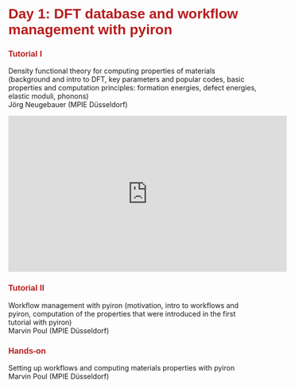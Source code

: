 # <font style="color:#B71C1C" face="Helvetica" > Day 1: DFT database and workflow management with pyiron </font>

### <font style="color:#B71C1C" face="Helvetica" > Tutorial I </font>
Density functional theory for computing properties of materials (background and intro to DFT, key parameters and popular codes, basic properties and computation principles: formation energies, defect energies, elastic moduli, phonons)  
Jörg Neugebauer (MPIE Düsseldorf)

<iframe width="560" height="315" src="https://www.youtube.com/embed/li7GL1KeaYs" title="YouTube video player" frameborder="0" allow="accelerometer; autoplay; clipboard-write; encrypted-media; gyroscope; picture-in-picture" allowfullscreen></iframe>

### <font style="color:#B71C1C" face="Helvetica" > Tutorial II </font>
Workflow management with pyiron (motivation, intro to workflows and pyiron, computation of the properties that were introduced in the first tutorial with pyiron)  
Marvin Poul (MPIE Düsseldorf)


### <font style="color:#B71C1C" face="Helvetica" > Hands-on </font>
Setting up workflows and computing materials properties with pyiron  
Marvin Poul (MPIE Düsseldorf)